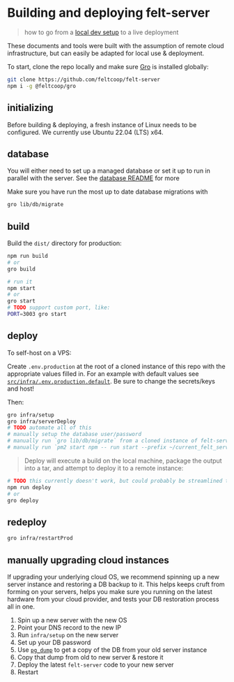 # Building and deploying felt-server

> how to go from a [local dev setup](/src/docs/getting-started.md) to a live deployment

These documents and tools were built with the assumption of remote cloud infrastructure,
but can easily be adapted for local use & deployment.

To start, clone the repo locally and make sure
[Gro](https://github.com/feltcoop/gro) is installed globally:

```bash
git clone https://github.com/feltcoop/felt-server
npm i -g @feltcoop/gro
```

## initializing

Before building & deploying, a fresh instance of Linux needs to be configured.
We currently use Ubuntu 22.04 (LTS) x64.

## database

You will either need to set up a managed database or set it up to run
in parallel with the server. See the [database README](src/lib/db/README.md) for more

Make sure you have run the most up to date database migrations with

```bash
gro lib/db/migrate
```

## build

Build the `dist/` directory for production:

```bash
npm run build
# or
gro build

# run it
npm start
# or
gro start
# TODO support custom port, like:
PORT=3003 gro start
```

## deploy

To self-host on a VPS:

Create `.env.production` at the root of a cloned instance
of this repo with the appropriate values filled in.
For an example with default values see
[`src/infra/.env.production.default`](/src/infra/.env.production.default).
Be sure to change the secrets/keys and host!

Then:

```bash
gro infra/setup
gro infra/serverDeploy
# TODO automate all of this
# manually setup the database user/password
# manually run `gro lib/db/migrate` from a cloned instance of felt-server
# manually run `pm2 start npm -- run start --prefix ~/current_felt_server_deploy`
```

> Deploy will execute a build on the local machine, package the output into a tar, and attempt to deploy it to a remote instance:

```bash
# TODO this currently doesn't work, but could probably be streamlined to:
npm run deploy
# or
gro deploy
```

## redeploy

```bash
gro infra/restartProd
```

## manually upgrading cloud instances

If upgrading your underlying cloud OS,
we recommend spinning up a new server instance and restoring a DB backup to it.
This helps keeps cruft from forming on your servers,
helps you make sure you running on the latest hardware from your cloud provider,
and tests your DB restoration process all in one.

1. Spin up a new server with the new OS
1. Point your DNS record to the new IP
1. Run `infra/setup` on the new server
1. Set up your DB password
1. Use [`pg_dump`](https://www.postgresql.org/docs/current/backup-dump.html)
   to get a copy of the DB from your old server instance
1. Copy that dump from old to new server & restore it
1. Deploy the latest `felt-server` code to your new server
1. Restart
